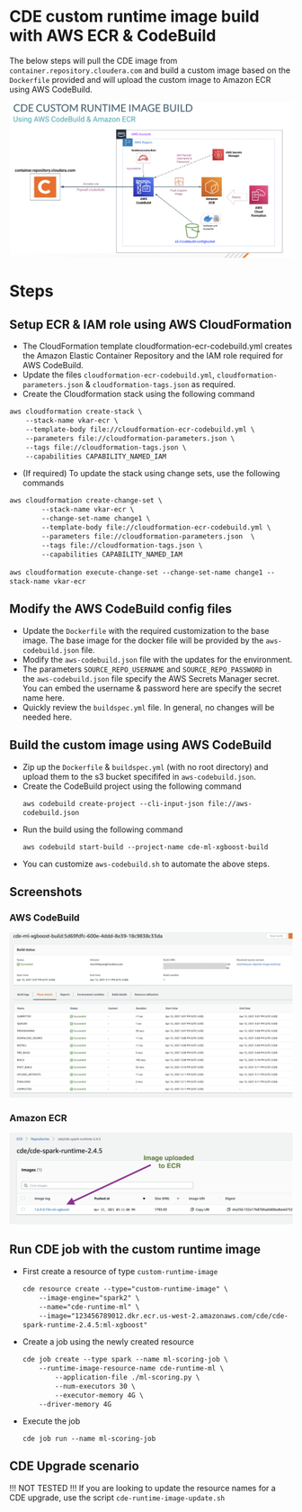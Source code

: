 # CDE custom runtime image build with AWS ECR & CodeBuild 
The below steps will pull the CDE image from `container.repository.cloudera.com` and build a custom image based on the `Dockerfile` provided and will upload the custom image to Amazon ECR using AWS CodeBuild.

![cde-runtime-with-codebuild-ecr](images/cde-runtime-with-codebuild-ecr.png)

# Steps
## Setup ECR & IAM role using AWS CloudFormation
- The CloudFormation template cloudformation-ecr-codebuild.yml creates the Amazon Elastic Container Repository and the IAM role required for AWS CodeBuild.
- Update the files `cloudformation-ecr-codebuild.yml`, `cloudformation-parameters.json` & `cloudformation-tags.json` as required.
- Create the Cloudformation stack using the following command
```
aws cloudformation create-stack \
    --stack-name vkar-ecr \
    --template-body file://cloudformation-ecr-codebuild.yml \
    --parameters file://cloudformation-parameters.json \
    --tags file://cloudformation-tags.json \
    --capabilities CAPABILITY_NAMED_IAM 
```
- (If required) To update the stack using change sets, use the following commands
```
aws cloudformation create-change-set \
        --stack-name vkar-ecr \
        --change-set-name change1 \
        --template-body file://cloudformation-ecr-codebuild.yml \
        --parameters file://cloudformation-parameters.json  \
        --tags file://cloudformation-tags.json \
        --capabilities CAPABILITY_NAMED_IAM

aws cloudformation execute-change-set --change-set-name change1 --stack-name vkar-ecr
```

## Modify the AWS CodeBuild config files
- Update the `Dockerfile` with the required customization to the base image. The base image for the docker file will be provided by the `aws-codebuild.json` file.
- Modify the `aws-codebuild.json` file with the updates for the environment.
- The parameters `SOURCE_REPO_USERNAME` and `SOURCE_REPO_PASSWORD` in the `aws-codebuild.json` file specify the AWS Secrets Manager secret. You can embed the username & password here are specify the secret name here.
- Quickly review the `buildspec.yml` file. In general, no changes will be needed here.

## Build the custom image using AWS CodeBuild
- Zip up the `Dockerfile` & `buildspec.yml` (with no root directory) and upload them to the s3 bucket specififed in `aws-codebuild.json`.
- Create the CodeBuild project using the following command
    ```
    aws codebuild create-project --cli-input-json file://aws-codebuild.json
    ```
- Run the build using the following command
    ```
    aws codebuild start-build --project-name cde-ml-xgboost-build
    ```
- You can customize `aws-codebuild.sh` to automate the above steps.

## Screenshots
### AWS CodeBuild
![code-build.png](images/code-build.png)
### Amazon ECR
![ecr.png](images/ecr.png)


## Run CDE job with the custom runtime image
- First create a resource of type `custom-runtime-image`
    ```
    cde resource create --type="custom-runtime-image" \
        --image-engine="spark2" \
        --name="cde-runtime-ml" \
        --image="123456789012.dkr.ecr.us-west-2.amazonaws.com/cde/cde-spark-runtime-2.4.5:ml-xgboost"
    ```
- Create a job using the newly created resource
    ```
    cde job create --type spark --name ml-scoring-job \
        --runtime-image-resource-name cde-runtime-ml \
            --application-file ./ml-scoring.py \
            --num-executors 30 \
            --executor-memory 4G \
        --driver-memory 4G
    ```
- Execute the job
    ```
    cde job run --name ml-scoring-job
    ```


## CDE Upgrade scenario  
!!! NOT TESTED !!! 
If you are looking to update the resource names for a CDE upgrade, 
use the script `cde-runtime-image-update.sh`